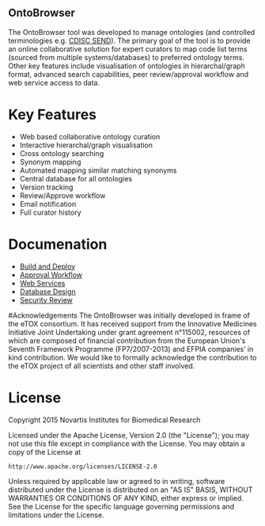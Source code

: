 OntoBrowser
---
The OntoBrowser tool was developed to manage ontologies (and controlled terminologies e.g. [CDISC SEND](http://evs.nci.nih.gov/ftp1/CDISC/SEND/SEND%20Terminology.html)). The primary goal of the tool is to provide an online collaborative solution for expert curators to map code list terms (sourced from multiple systems/databases) to preferred ontology terms. Other key features include visualisation of ontologies in hierarchal/graph format, advanced search capabilities, peer review/approval workflow and web service access to data. 

# Key Features
* Web based collaborative ontology curation
* Interactive hierarchal/graph visualisation
* Cross ontology searching
* Synonym mapping
* Automated mapping similar matching synonyms 
* Central database for all ontologies
* Version tracking
* Review/Approve workflow
* Email notification
* Full curator history

# Documenation
* [Build and Deploy](doc/INSTALL.md)
* [Approval Workflow](doc/approval_workflow.pdf)
* [Web Services](doc/web_services.md)
* [Database Design](doc/database_design.pdf)
* [Security Review](doc/security_review.md)

#Acknowledgements
The OntoBrowser was initially developed in frame of the eTOX consortium. It has received support from the Innovative Medicines Initiative Joint Undertaking under grant agreement n°115002, resources of which are composed of financial contribution from the European Union's Seventh Framework Programme (FP7/2007-2013) and EFPIA companies’ in kind contribution. We would like to formally acknowledge the contribution to the eTOX project of all scientists and other staff involved.

# License
Copyright 2015 Novartis Institutes for Biomedical Research

Licensed under the Apache License, Version 2.0 (the "License"); you may not use this file except in compliance with the License. You may obtain a copy of the License at

    http://www.apache.org/licenses/LICENSE-2.0

Unless required by applicable law or agreed to in writing, software distributed under the License is distributed on an "AS IS" BASIS, WITHOUT WARRANTIES OR CONDITIONS OF ANY KIND, either express or implied. See the License for the specific language governing permissions and limitations under the License.
